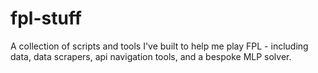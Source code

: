# fpl-stuff

A collection of scripts and tools I've built to help me play FPL - including data, data scrapers, api navigation tools, and a bespoke MLP solver.
